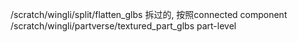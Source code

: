 /scratch/wingli/split/flatten_glbs 拆过的, 按照connected component
/scratch/wingli/partverse/textured_part_glbs part-level
